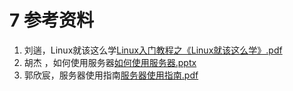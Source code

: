 # 7 参考资料

1. 刘遄，Linux就该这么学[Linux入门教程之《Linux就该这么学》.pdf](https://haiyunstat.yuque.com/attachments/yuque/0/2022/pdf/12762052/1669982547089-d876c1e9-6df4-4bab-af22-4467ac1682a4.pdf?_lake_card=%7B%22src%22%3A%22https%3A%2F%2Fhaiyunstat.yuque.com%2Fattachments%2Fyuque%2F0%2F2022%2Fpdf%2F12762052%2F1669982547089-d876c1e9-6df4-4bab-af22-4467ac1682a4.pdf%22%2C%22name%22%3A%22Linux%E5%85%A5%E9%97%A8%E6%95%99%E7%A8%8B%E4%B9%8B%E3%80%8ALinux%E5%B0%B1%E8%AF%A5%E8%BF%99%E4%B9%88%E5%AD%A6%E3%80%8B.pdf%22%2C%22size%22%3A45948568%2C%22type%22%3A%22application%2Fpdf%22%2C%22ext%22%3A%22pdf%22%2C%22source%22%3A%22%22%2C%22status%22%3A%22done%22%2C%22mode%22%3A%22title%22%2C%22download%22%3Atrue%2C%22taskId%22%3A%22ufe7cecff-5db8-439d-860e-8cec8700728%22%2C%22taskType%22%3A%22transfer%22%2C%22id%22%3A%22ubec61242%22%2C%22card%22%3A%22file%22%7D)
2. 胡杰 ，如何使用服务器[如何使用服务器.pptx](https://haiyunstat.yuque.com/attachments/yuque/0/2022/pptx/12762052/1669982547078-34a5d6e7-4d97-4a5c-a367-1fb759ae82ea.pptx?_lake_card=%7B%22src%22%3A%22https%3A%2F%2Fhaiyunstat.yuque.com%2Fattachments%2Fyuque%2F0%2F2022%2Fpptx%2F12762052%2F1669982547078-34a5d6e7-4d97-4a5c-a367-1fb759ae82ea.pptx%22%2C%22name%22%3A%22%E5%A6%82%E4%BD%95%E4%BD%BF%E7%94%A8%E6%9C%8D%E5%8A%A1%E5%99%A8.pptx%22%2C%22size%22%3A445970%2C%22type%22%3A%22application%2Fvnd.openxmlformats-officedocument.presentationml.presentation%22%2C%22ext%22%3A%22pptx%22%2C%22source%22%3A%22%22%2C%22status%22%3A%22done%22%2C%22mode%22%3A%22title%22%2C%22download%22%3Atrue%2C%22taskId%22%3A%22u92c3b8d6-cef6-460a-b1ac-ec06e5cc820%22%2C%22taskType%22%3A%22transfer%22%2C%22id%22%3A%22ube83459f%22%2C%22card%22%3A%22file%22%7D)
3. 郭欣宸，服务器使用指南[服务器使用指南.pdf](https://haiyunstat.yuque.com/attachments/yuque/0/2022/pdf/12762052/1669982547092-5392b421-0ec0-44f8-8a17-e362f9273b47.pdf?_lake_card=%7B%22src%22%3A%22https%3A%2F%2Fhaiyunstat.yuque.com%2Fattachments%2Fyuque%2F0%2F2022%2Fpdf%2F12762052%2F1669982547092-5392b421-0ec0-44f8-8a17-e362f9273b47.pdf%22%2C%22name%22%3A%22%E6%9C%8D%E5%8A%A1%E5%99%A8%E4%BD%BF%E7%94%A8%E6%8C%87%E5%8D%97.pdf%22%2C%22size%22%3A2715612%2C%22type%22%3A%22application%2Fpdf%22%2C%22ext%22%3A%22pdf%22%2C%22source%22%3A%22%22%2C%22status%22%3A%22done%22%2C%22mode%22%3A%22title%22%2C%22download%22%3Atrue%2C%22taskId%22%3A%22uff9e8481-ea27-4708-aa75-123e1c7f68f%22%2C%22taskType%22%3A%22transfer%22%2C%22id%22%3A%22u0fa28bd7%22%2C%22card%22%3A%22file%22%7D)
